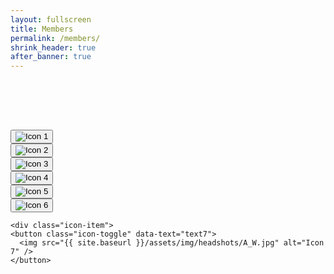 ```yaml
---
layout: fullscreen
title: Members
permalink: /members/
shrink_header: true
after_banner: true
---
```


<div style="height: 5rem;"></div>

<div class="icon-grid">
  <div class="icon-item">
    <button class="icon-toggle" data-text="text1">
      <img src="{{ site.baseurl }}/assets/img/headshots/ensemblemeliora-060.jpg" alt="Icon 1" />
    </button>
  </div>

  <div class="icon-item">
    <button class="icon-toggle" data-text="text2">
      <img src="{{ site.baseurl }}/assets/img/headshots/ensemblemeliora-089.jpg" alt="Icon 2" />
    </button>
  </div>

  <div class="icon-item">
    <button class="icon-toggle" data-text="text3">
      <img src="{{ site.baseurl }}/assets/img/headshots/ensemblemeliora-090.jpg" alt="Icon 3" />
    </button>
  </div>

  <div class="icon-item">
    <button class="icon-toggle" data-text="text4">
      <img src="{{ site.baseurl }}/assets/img/headshots/ensemblemeliora-095.jpg" alt="Icon 4" />
    </button>
  </div>

  <div class="icon-item">
    <button class="icon-toggle" data-text="text5">
      <img src="{{ site.baseurl }}/assets/img/headshots/ensemblemeliora-097.jpg" alt="Icon 5" />
    </button>
  </div>

  <div class="icon-item">
    <button class="icon-toggle" data-text="text6">
      <img src="{{ site.baseurl }}/assets/img/headshots/IMG_0847.jpg" alt="Icon 6" />
    </button>
  </div>

    <div class="icon-item">
    <button class="icon-toggle" data-text="text7">
      <img src="{{ site.baseurl }}/assets/img/headshots/A_W.jpg" alt="Icon 7" />
    </button>
  </div>
</div>


<div id="text-display" class="wide-text"></div>

<div id="text1" class="icon-text" style="display:none;">
  <p>Circumambulate the city of a dreamy Sabbath afternoon. Go from Corlears Hook to Coenties Slip, and from thence, by Whitehall, northward. What do you see?—Posted like silent sentinels all around the town, stand thousands upon thousands of mortal men fixed in ocean reveries. Some leaning against the spiles; some seated upon the pier-heads; some looking over the bulwarks of ships from China; some high aloft in the rigging, as if striving to get a still better seaward peep. But these are all landsmen; of week days pent up in lath and plaster—tied to counters, nailed to benches, clinched to desks. How then is this? Are the green fields gone? What do they here?</p>
</div>
<div id="text2" class="icon-text" style="display:none;">
  <p>“Nantucket itself,” said Mr. Webster, “is a very striking and peculiar portion of the National interest. There is a population of eight or nine thousand persons living here in the sea, adding largely every year to the National wealth by the boldest and most persevering industry.” —Report of Daniel Webster’s Speech in the U. S. Senate, on the application for the Erection of a Breakwater at Nantucket. 1828.</p>
</div>
<div id="text3" class="icon-text" style="display:none;">
  <p>“Grand Contested Election for the Presidency of the United States. “WHALING VOYAGE BY ONE ISHMAEL. “BLOODY BATTLE IN AFFGHANISTAN.”</p>
</div>
<div id="text4" class="icon-text" style="display:none;">
  <p>I stuffed a shirt or two into my old carpet-bag, tucked it under my arm, and started for Cape Horn and the Pacific. Quitting the good city of old Manhatto, I duly arrived in New Bedford. It was a Saturday night in December. Much was I disappointed upon learning that the little packet for Nantucket had already sailed, and that no way of reaching that place would offer, till the following Monday.</p>
</div>
<div id="text5" class="icon-text" style="display:none;">
  <p>Moving on, I at last came to a dim sort of light not far from the docks, and heard a forlorn creaking in the air; and looking up, saw a swinging sign over the door with a white painting upon it, faintly representing a tall straight jet of misty spray, and these words underneath—“The Spouter Inn:—Peter Coffin.”</p>
</div>
<div id="text6" class="icon-text" style="display:none;">
  <p>ASDFGHADSDFGHJKSDFGHJKLASDFGHJKLSDFGHJKL SDFGHJKSDFGHJKLSADFGHJKL SDFGHJK WERTYUIO XCVBNM SDFGHJ SDERTYHUJK SDFGHJK”</p>
</div>
<div id="text7" class="icon-text" style="display:none;">
  <p>KJHGFDWYUJK XCVBN:LKJHGF WERTYUIO MNBVCXZ WERTYUIO #$%^&*()_ LKJHGFDS 34567890 LKJHGFDS DFGHJk EFGHJK ERTYUIO SDFGHJKL WERTYUIOP SDFGHJKL: WERTYUIOP @#$%^&*()_ SDFGHJKL WERTYUIOP )(*&^%$#@ OIUHYGTRE KJHGFD</p>
</div>

<script src="{{ site.baseurl }}/assets/js/members.js"></script>

